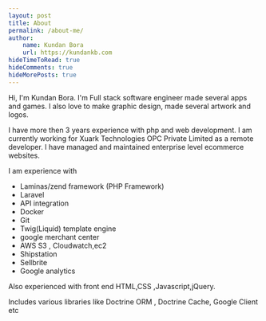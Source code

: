 ```yaml
---
layout: post
title: About
permalink: /about-me/
author:
    name: Kundan Bora
    url: https://kundankb.com
hideTimeToRead: true
hideComments: true
hideMorePosts: true
---
```



Hi, I'm Kundan Bora. I'm Full stack software engineer made several apps and games. 
I also love to make graphic design, made several artwork and logos. 

I have more then 3 years experience with php and web development. I am currently working for Xuark Technologies OPC Private Limited as a remote developer.
I have managed and maintained enterprise level ecommerce websites.

I am experience with

* Laminas/zend framework (PHP Framework)
* Laravel
* API integration
* Docker
* Git
* Twig(Liquid) template engine 
* google merchant center
* AWS S3 , Cloudwatch,ec2
* Shipstation
* Sellbrite
* Google analytics

Also experienced with front end HTML,CSS ,Javascript,jQuery.


Includes various libraries like Doctrine ORM , Doctrine Cache, Google Client etc

